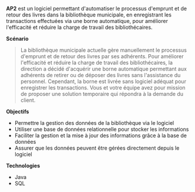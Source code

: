 **AP2** est un logiciel permettant d'automatiser le processus d'emprunt et de retour des livres dans la bibliothèque municipale, en enregistrant les transactions effectuées via une borne automatique, pour améliorer l'efficacité et réduire la charge de travail des bibliothécaires.

**Scénario**
> La bibliothèque municipale actuelle gère manuellement le processus d'emprunt et de retour des livres par ses adhérents. Pour améliorer l'efficacité et réduire la charge de travail des bibliothécaires, la direction a décidé d'acquérir une borne automatique permettant aux adhérents de retirer ou de déposer des livres sans l'assistance du personnel. Cependant, la borne est livrée sans logiciel adéquat pour enregistrer les transactions. Vous et votre équipe avez pour mission de proposer une solution temporaire qui répondra à la demande du client.

**Objectifs**
- Permettre la gestion des données de la bibliothèque via le logiciel
- Utiliser une base de données relationnelle pour stocker les informations
- Faciliter la gestion et la mise à jour des informations grâce à la base de données
- Assurer que les données peuvent être gérées directement depuis le logiciel

**Technologies**
- Java
- SQL
